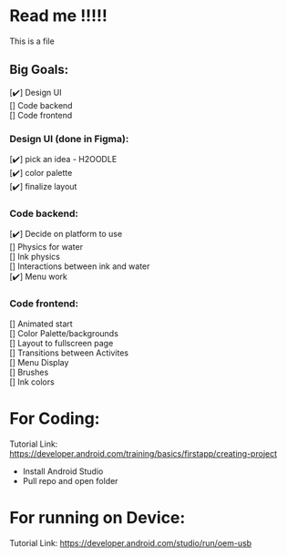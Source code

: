 # Read me !!!!!
This is a file

## Big Goals: 
[✔️] Design UI  
[] Code backend  
[] Code frontend  
  
### Design UI (done in Figma):  
[✔️] pick an idea - H2OODLE  
[✔️] color palette   
[✔️] finalize layout  

  
### Code backend:  
[✔️] Decide on platform to use  
[] Physics for water  
[] Ink physics   
[] Interactions between ink and water  
[✔️] Menu work  
  
### Code frontend:  
[] Animated start  
[] Color Palette/backgrounds  
[] Layout to fullscreen page  
[] Transitions between Activites  
[] Menu Display  
[] Brushes  
[] Ink colors  
  
# For Coding:  
Tutorial Link: https://developer.android.com/training/basics/firstapp/creating-project  
- Install Android Studio
- Pull repo and open folder

# For running on Device:  
Tutorial Link: https://developer.android.com/studio/run/oem-usb  

